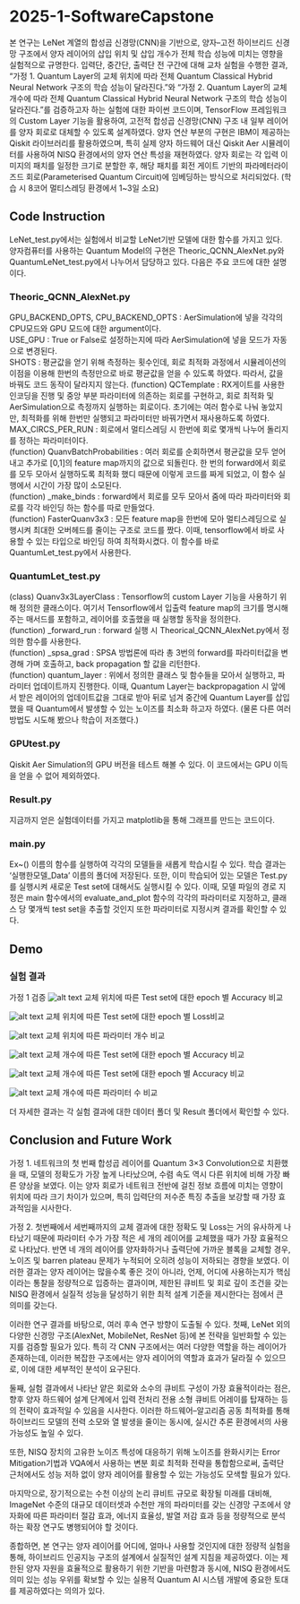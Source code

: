 # 2025-1-SoftwareCapstone

본 연구는 LeNet 계열의 합성곱 신경망(CNN)을 기반으로, 양자–고전 하이브리드 신경망 구조에서 양자 레이어의 삽입 위치 및 삽입 개수가 전체 학습 성능에 미치는 영향을 실험적으로 규명한다. 입력단, 중간단, 출력단 전 구간에 대해 교차 실험을 수행한 결과, “가정 1. Quantum Layer의 교체 위치에 따라 전체 Quantum Classical Hybrid Neural Network 구조의 학습 성능이 달라진다.”와 “가정 2. Quantum Layer의 교체 개수에 따라 전체 Quantum Classical Hybrid Neural Network 구조의 학습 성능이 달라진다.”를 검증하고자 하는 실험에 대한 파이썬 코드이며, TensorFlow 프레임워크의 Custom Layer 기능을 활용하여, 고전적 합성곱 신경망(CNN) 구조 내 일부 레이어를 양자 회로로 대체할 수 있도록 설계하였다. 양자 연산 부분의 구현은 IBM이 제공하는 Qiskit 라이브러리를 활용하였으며, 특히 실제 양자 하드웨어 대신 Qiskit Aer 시뮬레이터를 사용하여 NISQ 환경에서의 양자 연산 특성을 재현하였다. 양자 회로는 각 입력 이미지의 패치를 일정한 크기로 분할한 후, 해당 패치를 회전 게이트 기반의 파라메터라이즈드 회로(Parameterised Quantum Circuit)에 임베딩하는 방식으로 처리되었다. (학습 시 8코어 멀티스레딩 환경에서 1~3일 소요)

## Code Instruction

LeNet_test.py에서는 실험에서 비교할 LeNet기반 모델에 대한 함수를 가지고 있다. 양자컴퓨터를 사용하는 Quantum Model의 구현은 Theoric_QCNN_AlexNet.py와 QuantumLeNet_test.py에서 나누어서 담당하고 있다. 다음은 주요 코드에 대한 설명이다.

### Theoric_QCNN_AlexNet.py
GPU_BACKEND_OPTS, CPU_BACKEND_OPTS : AerSimulation에 넣을 각각의 CPU모드와 GPU 모드에 대한 argument이다.<br/>
USE_GPU : True or False로 설정하는지에 따라 AerSimulation에 넣을 모드가 자동으로 변경된다.<br/>
SHOTS : 평균값을 얻기 위해 측정하는 횟수인데, 회로 최적화 과정에서 시뮬레이션의 이점을 이용해 한번의 측정만으로 바로 평균값을 얻을 수 있도록 하였다. 따라서, 값을 바꿔도 코드 동작이 달라지지 않는다.
(function) QCTemplate : RX게이트를 사용한 인코딩을 진행 및 중앙 부분 파라미터에 의존하는 회로를 구현하고, 회로 최적화 및 AerSimulation으로 측정까지 실행하는 회로이다. 초기에는 여러 함수로 나눠 놓았지만, 최적화를 위해 한번만 실행되고 파라미터만 바꿔가면서 재사용하도록 하였다.<br/>
MAX_CIRCS_PER_RUN : 회로에서 멀티스레딩 시 한번에 회로 몇개씩 나누어 돌리지를 정하는 파라미터이다.<br/>
(function) QuanvBatchProbabilities : 여러 회로를 순회하면서 평균값을 모두 얻어내고 추가로 [0,1]의 feature map까지의 값으로 되돌린다. 한 번의 forward에서 회로를 모두 모아서 실행하도록 최적화 했디 때문에 이렇게 코드를 짜게 되었고, 이 함수 실행에서 시간이 가장 많이 소모된다.<br/>
(function) _make_binds : forward에서 회로를 모두 모아서 줌에 따라 파라미터와 회로를 각각 바인딩 하는 함수를 따로 만들었다.<br/>
(function) FasterQuanv3x3 : 모든 feature map을 한번에 모아 멀티스레딩으로 실행시켜 최대한 오버헤드를 줄이는 구조로 코드를 짰다. 이때, tensorflow에서 바로 사용할 수 있는 타입으로 바인딩 하여 최적화시켰다. 이 함수를 바로 QuantumLet_test.py에서 사용한다.

### QuantumLet_test.py
(class) Quanv3x3LayerClass : Tensorflow의 custom Layer 기능을 사용하기 위해 정의한 클래스이다. 여기서 Tensorflow에서 입출력 feature map의 크기를 명시해주는 매서드를 포함하고, 레이어를 호출했을 때 실행할 동작을 정의한다.<br/>
(function) _forward_run : forward 실행 시 Theorical_QCNN_AlexNet.py에서 정의한 함수를 사용한다.<br/>
(function) _spsa_grad : SPSA 방법론에 따라 총 3번의 forward를 파라미터값을 변경해 가며 호출하고, back propagation 할 값을 리턴한다.<br/>
(function) quantum_layer : 위에서 정의한 클래스 및 함수들을 모아서 실행하고, 파라미터 업데이트까지 진행한다. 이때, Quantum Layer는 backpropagation 시 앞에서 받은 레이어의 업데이트값을 그대로 받아 뒤로 넘겨 중간에 Quantum Layer를 삽입했을 때 Quantum에서 발생할 수 있는 노이즈를 최소화 하고자 하였다. (물론 다른 여러 방법도 시도해 봤으나 학습이 저조했다.)<br/>


### GPUtest.py

Qiskit Aer Simulation의 GPU 버전을 테스트 해볼 수 있다. 이 코드에서는 GPU 이득을 얻을 수 없어 제외하였다.

### Result.py

지금까지 얻은 실험데이터를 가지고 matplotlib을 통해 그래프를 만드는 코드이다.

### main.py

Ex~() 이름의 함수를 실행하여 각각의 모델들을 새롭게 학습시킬 수 있다. 학습 결과는 ‘실행한모델_Data’ 이름의 폴더에 저장된다. 또한, 이미 학습되어 있는 모델은 Test.py를 실행시켜 새로운 Test set에 대해서도 실행시킬 수 있다. 이때, 모델 파일의 경로 지정은 main 함수에서의 evaluate_and_plot 함수의 각각의 파라미터로 지정하고, 클래스 당 몇개씩 test set을 추출할 것인지 또한 파라미터로 지정시켜 결과를 확인할 수 있다.

## Demo

### 실험 결과

가정 1 검증
![alt text](/Result/test_accuracy_comparison.png)
교체 위치에 따른 Test set에 대한 epoch 별 Accuracy 비교

![alt text](/Result/test_loss_comparison.png)
교체 위치에 따른 Test set에 대한 epoch 별 Loss비교

![alt text](/Result/h1_param_count.png)
교체 위치에 따른 파라미터 개수 비교

![alt text](/Result/h2_test_accuracy_comparison.png)
교체 개수에 따른 Test set에 대한 epoch 별 Accuracy 비교

![alt text](/Result/h2_test_loss_comparison.png)
교체 개수에 따른 Test set에 대한 epoch 별 Accuracy 비교

![alt text](/Result/h2_param_count.png)
교체 개수에 따른 파라미터 수 비교

더 자세한 결과는 각 실험 결과에 대한 데이터 폴더 및 Result 폴더에서 확인할 수 있다.

## Conclusion and Future Work

가정 1. 네트워크의 첫 번째 합성곱 레이어를 Quantum 3×3 Convolution으로 치환했을 때, 모델의 정확도가 가장 높게 나타났으며, 수렴 속도 역시 다른 위치에 비해 가장 빠른 양상을 보였다. 이는 양자 회로가 네트워크 전반에 걸친 정보 흐름에 미치는 영향이 위치에 따라 크기 차이가 있으며, 특히 입력단의 저수준 특징 추출을 보강할 때 가장 효과적임을 시사한다.

 가정 2. 첫번째에서 세번째까지의 교체 결과에 대한 정확도 및 Loss는 거의 유사하게 나타났기 때문에 파라미터 수가 가장 적은 세 개의 레이어를 교체했을 때가 가장 효율적으로 나타났다. 반면 네 개의 레이어를 양자화하거나 출력단에 가까운 블록을 교체할 경우, 노이즈 및 barren plateau 문제가 누적되어 오히려 성능이 저하되는 경향을 보였다. 이러한 결과는 양자 레이어는 많을수록 좋은 것이 아니라, 언제, 어디에 사용하는지가 핵심이라는 통찰을 정량적으로 입증하는 결과이며, 제한된 큐비트 및 회로 깊이 조건을 갖는 NISQ 환경에서 실질적 성능을 달성하기 위한 최적 설계 기준을 제시한다는 점에서 큰 의미를 갖는다.

  이러한 연구 결과를 바탕으로, 여러 후속 연구 방향이 도출될 수 있다. 첫째, LeNet 외의 다양한 신경망 구조(AlexNet, MobileNet, ResNet 등)에 본 전략을 일반화할 수 있는지를 검증할 필요가 있다. 특히 각 CNN 구조에서는 여러 다양한 역할을 하는 레이어가 존재하는데, 이러한 복잡한 구조에서는 양자 레이어의 역할과 효과가 달라질 수 있으므로, 이에 대한 세부적인 분석이 요구된다.

 둘째, 실험 결과에서 나타난 얕은 회로와 소수의 큐비트 구성이 가장 효율적이라는 점은, 향후 양자 하드웨어 설계 단계에서 입력 전처리 전용 소형 큐비트 어레이를 탑재하는 등의 전략이 효과적일 수 있음을 시사한다. 이러한 하드웨어–알고리즘 공동 최적화를 통해 하이브리드 모델의 전력 소모와 열 발생을 줄이는 동시에, 실시간 추론 환경에서의 사용 가능성도 높일 수 있다.

 또한, NISQ 장치의 고유한 노이즈 특성에 대응하기 위해 노이즈를 완화시키는 Error Mitigation기법과 VQA에서 사용하는 변분 회로 최적화 전략을 통합함으로써, 출력단 근처에서도 성능 저하 없이 양자 레이어를 활용할 수 있는 가능성도 모색할 필요가 있다.

 마지막으로, 장기적으로는 수천 이상의 논리 큐비트 규모로 확장될 미래를 대비해, ImageNet 수준의 대규모 데이터셋과 수천만 개의 파라미터를 갖는 신경망 구조에서 양자화에 따른 파라미터 절감 효과, 에너지 효율성, 발열 저감 효과 등을 정량적으로 분석하는 확장 연구도 병행되어야 할 것이다.

 종합하면, 본 연구는 양자 레이어를 어디에, 얼마나 사용할 것인지에 대한 정량적 실험을 통해, 하이브리드 인공지능 구조의 설계에서 실질적인 설계 지침을 제공하였다. 이는 제한된 양자 자원을 효율적으로 활용하기 위한 기반을 마련함과 동시에, NISQ 환경에서도 의미 있는 성능 우위를 확보할 수 있는 실용적 Quantum AI 시스템 개발에 중요한 토대를 제공하였다는 의의가 있다.